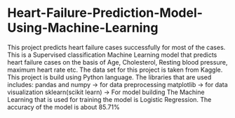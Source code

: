 # Heart-Failure-Prediction-Model-Using-Machine-Learning
This project predicts heart failure cases successfully for most of the cases.
This is a Supervised classification Machine Learning model that predicts heart failure cases on the basis of Age, Cholesterol, Resting blood pressure, maximum heart rate etc.
The data set for this project is taken from Kaggle.
This project is build using Python language.
The libraries that are used includes: 
pandas and numpy -> for data preprocessing
matplotlib -> for data visualization
sklearn(scikit learn) -> For model building
The Machine Learning that is used for training the model is Logistic Regression.
The accuracy of the model is about 85.71%

